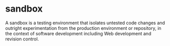 # sandbox
A sandbox is a testing environment that isolates untested code changes and outright experimentation from the production environment or repository, in the context of software development including Web development and revision control.
